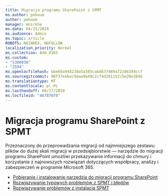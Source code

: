 ```yaml
---
title: Migracja programu SharePoint z SPMT
ms.author: pebaum
author: pebaum
manager: mnirkhe
ms.date: 04/21/2020
ms.audience: Admin
ms.topic: article
ROBOTS: NOINDEX, NOFOLLOW
localization_priority: Normal
ms.collection: Adm_O365
ms.custom:
- "5300030"
- "2594"
ms.openlocfilehash: bbe60a948230a5a385cabd637489a72286394ccf
ms.sourcegitcommit: 90f37eebec9aaa9e49c2cf4d201152c5e20e384b
ms.translationtype: MT
ms.contentlocale: pl-PL
ms.lasthandoff: 08/17/2020
ms.locfileid: "46787078"
---
```

# <a name="sharepoint-migration-with-spmt"></a>Migracja programu SharePoint z SPMT

Przeznaczony do przeprowadzania migracji od najmniejszego zestawu plików do dużej skali migracji w przedsiębiorstwie — narzędzie do migracji programu SharePoint umożliwi przekazywanie informacji do chmury i korzystanie z najnowszych rozwiązań dotyczących współpracy, analizy i zabezpieczeń w programie Microsoft 365.

- [Pobieranie i instalowanie narzędzia do migracji programu SharePoint](https://docs.microsoft.com/sharepointmigration/introducing-the-sharepoint-migration-tool)
- [Rozwiązywanie typowych problemów z SPMT i błędów](https://docs.microsoft.com/sharepointmigration/troubleshooting-common-spmt-issues)
- [Rozwiązywanie problemów z instalacją SPMT](https://docs.microsoft.com/sharepointmigration/spmt-install-issues#troubleshooting-spmt-installation-issues)
